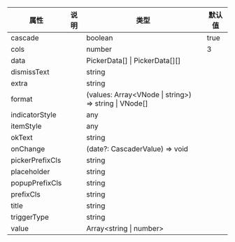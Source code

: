 属性 | 说明 | 类型 | 默认值 
------ | ------ | ------ | ---
cascade||boolean|true
cols||number|3
data||PickerData[] \| PickerData[][]|
dismissText||string|
extra||string|
format||(values: Array<VNode \| string>) => string \| VNode[]|
indicatorStyle||any|
itemStyle||any|
okText||string|
onChange||(date?: CascaderValue) => void|
pickerPrefixCls||string|
placeholder||string|
popupPrefixCls||string|
prefixCls||string|
title||string|
triggerType||string|
value||Array<string \| number>|